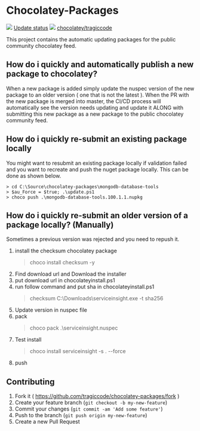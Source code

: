 # Chocolatey-Packages

[![](https://ci.appveyor.com/api/projects/status/github/tragiccode/chocolatey-packages?svg=true)](https://ci.appveyor.com/project/tragiccode/chocolatey-packages)
[Update status](https://gist.github.com/tragiccode/797ef6d619ee36be0e570bb5769a5024)
[![](http://transparent-favicon.info/favicon.ico)](#)
[chocolatey/tragiccode](https://chocolatey.org/profiles/tragiccode)

This project contains the automatic updating packages for the public community chocolatey feed.

## How do i quickly and automatically publish a new package to chocolatey?

When a new package is added simply update the nuspec version of the new package to an older version ( one that is not the latest ).  When the PR with the new package is merged into master, the CI/CD process will automatically see the version needs updating and update it ALONG with submitting this new package as a new package to the public chocolatey community feed.

## How do i quickly re-submit an existing package locally

You might want to resubmit an existing package locally if validation failed and you want to recreate and push the nuget package locally.  This can be done as shown below.

```
> cd C:\Source\chocolatey-packages\mongodb-database-tools
> $au_Force = $true; .\update.ps1
> choco push .\mongodb-database-tools.100.1.1.nupkg
```

## How do i quickly re-submit an older version of a package locally? (Manually)

Sometimes a previous version was rejected and you need to repush it.

1. install the checksum chocolatey package
    > choco install checksum -y
2. Find download url and Download the installer
3. put download url in chocolateyinstall.ps1
4. run follow command and put sha in chocolateyinstall.ps1
    > checksum C:\Downloads\serviceinsight.exe -t sha256
5. Update version in nuspec file
6. pack
   >  choco pack .\serviceinsight.nuspec
7. Test install
    > choco install serviceinsight -s . --force
8. push

## Contributing

1. Fork it ( <https://github.com/tragiccode/chocolatey-packages/fork> )
1. Create your feature branch (`git checkout -b my-new-feature`)
1. Commit your changes (`git commit -am 'Add some feature'`)
1. Push to the branch (`git push origin my-new-feature`)
1. Create a new Pull Request
